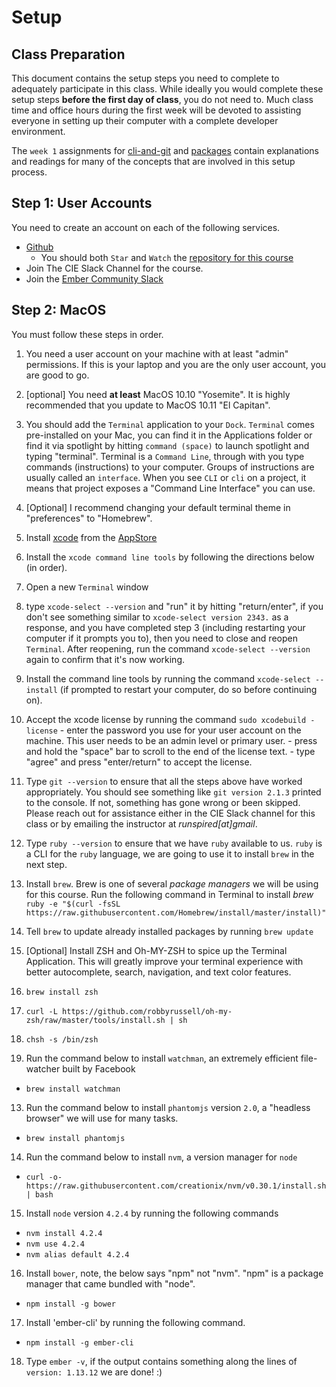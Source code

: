 Setup
=====

## Class Preparation

This document contains the setup steps you need to complete to adequately participate
in this class.  While ideally you would complete these setup steps **before the first day of class**,
you do not need to.  Much class time and office hours during the first week will be devoted
to assisting everyone in setting up their computer with a complete developer environment.

The `week 1` assignments for [cli-and-git](./week-1a-cli-and-git.md) and [packages](./week-1b-packages.md)
contain explanations and readings for many of the concepts that are involved in this setup process. 

## Step 1: User Accounts

You need to create an account on each of the following services.

- [Github](https://github.com/)
  - You should both `Star` and `Watch` the [repository for this course](https://github.com/runspired/building-cross-platform)
- Join The CIE Slack Channel for the course.
- Join the [Ember Community Slack](https://ember-community-slackin.herokuapp.com)

## Step 2: MacOS

You must follow these steps in order.

1. You need a user account on your machine with at least "admin" permissions. If this is your laptop and you
   are the only user account, you are good to go.
2. [optional] You need **at least** MacOS 10.10 "Yosemite".  It is highly recommended that you update to MacOS 10.11 "El Capitan".
3. You should add the `Terminal` application to your `Dock`.
`Terminal` comes pre-installed on your Mac, you can find it in the Applications folder
or find it via spotlight by hitting `command (space)` to launch spotlight and typing "terminal".
Terminal is a `Command Line`, through with you type commands (instructions) to your computer. Groups
of instructions are usually called an `interface`.  When you see `CLI` or `cli` on a project, it means
that project exposes a "Command Line Interface" you can use.

4. [Optional] I recommend changing your default terminal theme in "preferences" to "Homebrew".
5. Install [xcode](https://developer.apple.com/xcode/) from the [AppStore](https://itunes.apple.com/us/app/xcode/id497799835?ls=1&mt=12#)
6. Install the `xcode command line tools` by following the directions below (in order).
  1. Open a new `Terminal` window
  2. type `xcode-select --version` and "run" it by hitting "return/enter", if you don't see something similar to 
 `xcode-select version 2343.` as a response, and you have completed step 3 (including restarting your computer
 if it prompts you to), then you need to close and reopen `Terminal`.  After reopening, run the command 
 `xcode-select --version` again to confirm that it's now working.
  3. Install the command line tools by running the command `xcode-select --install` (if prompted to restart your
  computer, do so before continuing on).
  4. Accept the xcode license by running the command `sudo xcodebuild -license`
    - enter the password you use for your user account on the machine. This user needs to be an admin level or
    primary user.
    - press and hold the "space" bar to scroll to the end of the license text.
    - type "agree" and press "enter/return" to accept the license.

7. Type `git --version` to ensure that all the steps above have worked appropriately. You should see something
like `git version 2.1.3` printed to the console. If not, something has gone wrong or been skipped. Please reach
out for assistance either in the CIE Slack channel for this class or by emailing the instructor at *runspired[at]gmail*.

8. Type `ruby --version` to ensure that we have `ruby` available to us. `ruby` is a CLI for the `ruby` language,
  we are going to use it to install `brew` in the next step.

9. Install `brew`. Brew is one of several *package managers* we will be using for this course.
Run the following command in Terminal to install *brew*
`ruby -e "$(curl -fsSL https://raw.githubusercontent.com/Homebrew/install/master/install)"`

10. Tell `brew` to update already installed packages by running `brew update`

11. [Optional] Install ZSH and Oh-MY-ZSH to spice up the Terminal Application. This will greatly improve your terminal
experience with better autocomplete, search, navigation, and text color features.
  1. `brew install zsh`
  2. `curl -L https://github.com/robbyrussell/oh-my-zsh/raw/master/tools/install.sh | sh`
  3. `chsh -s /bin/zsh`
  
12. Run the command below to install `watchman`, an extremely efficient file-watcher built by Facebook
  - `brew install watchman`
  
13. Run the command below to install `phantomjs` version `2.0`, a "headless browser" we will use for many tasks.
  - `brew install phantomjs`
    
14. Run the command below to install `nvm`, a version manager for `node`
  - `curl -o- https://raw.githubusercontent.com/creationix/nvm/v0.30.1/install.sh | bash`

15. Install `node` version `4.2.4` by running the following commands
  - `nvm install 4.2.4`
  - `nvm use 4.2.4`
  - `nvm alias default 4.2.4`
  
16. Install `bower`, note, the below says "npm" not "nvm". "npm" is a package manager that came bundled with "node".
  - `npm install -g bower`

17. Install 'ember-cli' by running the following command.
  - `npm install -g ember-cli`
  
18. Type `ember -v`, if the output contains something along the lines of `version: 1.13.12` we are done! :)

